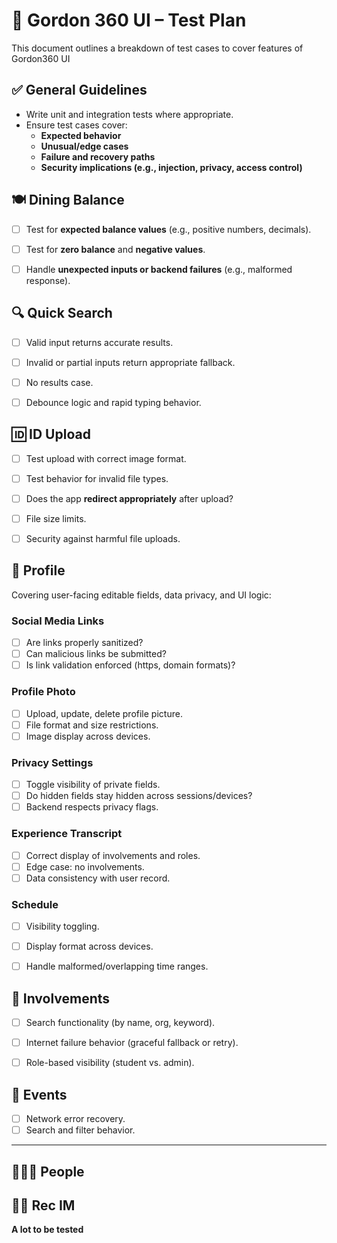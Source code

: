 # 🧪 Gordon 360 UI – Test Plan

This document outlines a breakdown of test cases to cover features of Gordon360 UI


## ✅ General Guidelines

- Write unit and integration tests where appropriate.
- Ensure test cases cover:
  - **Expected behavior**
  - **Unusual/edge cases**
  - **Failure and recovery paths**
  - **Security implications (e.g., injection, privacy, access control)**



## 🍽 Dining Balance

- [ ] Test for **expected balance values** (e.g., positive numbers, decimals).
- [ ] Test for **zero balance** and **negative values**.
- [ ] Handle **unexpected inputs or backend failures** (e.g., malformed response).



## 🔍 Quick Search

- [ ] Valid input returns accurate results.
- [ ] Invalid or partial inputs return appropriate fallback.
- [ ] No results case.
- [ ] Debounce logic and rapid typing behavior.


## 🆔 ID Upload

- [ ] Test upload with correct image format.
- [ ] Test behavior for invalid file types.
- [ ] Does the app **redirect appropriately** after upload?
- [ ] File size limits.
- [ ] Security against harmful file uploads.


## 👤 Profile

Covering user-facing editable fields, data privacy, and UI logic:

### Social Media Links

- [ ] Are links properly sanitized?
- [ ] Can malicious links be submitted?
- [ ] Is link validation enforced (https, domain formats)?

### Profile Photo

- [ ] Upload, update, delete profile picture.
- [ ] File format and size restrictions.
- [ ] Image display across devices.

### Privacy Settings

- [ ] Toggle visibility of private fields.
- [ ] Do hidden fields stay hidden across sessions/devices?
- [ ] Backend respects privacy flags.

### Experience Transcript

- [ ] Correct display of involvements and roles.
- [ ] Edge case: no involvements.
- [ ] Data consistency with user record.

### Schedule

- [ ] Visibility toggling.
- [ ] Display format across devices.
- [ ] Handle malformed/overlapping time ranges.



## 🤝 Involvements

- [ ] Search functionality (by name, org, keyword).
- [ ] Internet failure behavior (graceful fallback or retry).
- [ ] Role-based visibility (student vs. admin).



## 📅 Events

- [ ] Network error recovery.
- [ ] Search and filter behavior.

---

## 🧑‍🤝‍🧑 People


## 🏋️‍♀️ Rec IM

**A lot to be tested**

